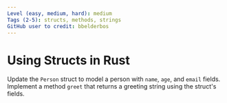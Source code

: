 ```yaml
---
Level (easy, medium, hard): medium
Tags (2-5): structs, methods, strings
GitHub user to credit: bbelderbos
---
```


# Using Structs in Rust

Update the `Person` struct to model a person with `name`, `age`, and `email` fields. Implement a method `greet` that returns a greeting string using the struct's fields.


